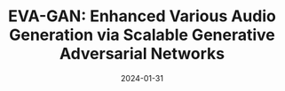 ---
title: "EVA-GAN: Enhanced Various Audio Generation via Scalable Generative Adversarial Networks"
collection: publications
permalink: /publication/2024-EVA_GAN-13
date: 2024-01-31
paperurl: https://arxiv.org/pdf/2402.00892
citation: 'Shijia Liao, Shiyi Lan, and <b>Arun George Zachariah</b> - &quot;EVA-GAN: Enhanced Various Audio Generation via Scalable Generative Adversarial Networks.&quot; <i>arXiv preprint arXiv:2402.00892</i>, 2024.'
---
